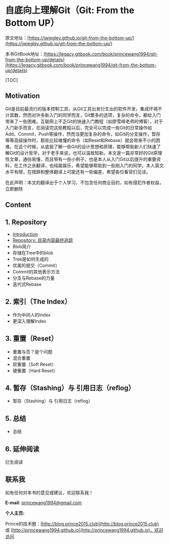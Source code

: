 # 自底向上理解Git（Git: From the Bottom UP）

原文地址：[https://jwiegley.github.io/git-from-the-bottom-up/](https://jwiegley.github.io/git-from-the-bottom-up/)

本书GitBook地址：[https://legacy.gitbook.com/book/princewang1994/git-from-the-bottom-up/details](https://legacy.gitbook.com/book/princewang1994/git-from-the-bottom-up/details)

\[TOC\]

## Motivation

Git是目前最流行的版本控制工具，从Git工具出发衍生出的软件开发，集成环境不计其数，然而对许多新入门的同学而言，Git繁多的选项，复杂的命令，都给入门带来了一些困难。互联网上不乏Git的快速入门教程（如廖雪峰老师的博客），对于入门新手而言，在阅读完这些教程以后，完全可以完成一些Git的日常操作如Add，Commit，Push等操作，然而当更加复杂的命令，如Git的分支操作，暂存等等高级操作时，那些比较难懂的命令（如Reset和Rebase）就会带来不小的困难。在这个时候，从底层了解一些Git的设计思想和原理，能够帮助新人们快速了解Git的设计哲学，对于老手来说，也可以温故知新。本文是一篇非常好的Git原理性文章，通俗易懂，而且带有一些小例子，也是本人从入门Git以后提升的重要资料，在工作之余翻译，也纯属娱乐，希望能够帮助到一些刚入门的同学。本人英文水平有限，在措辞和整体翻译上可能还有一些偏差，希望各位看官们见谅。

在此声明：本文的翻译出于个人学习，不包含任何商业目的，如有侵犯作者权益，立即删除

## Content

## 1. Repository

* [Introduction](/README.md)
* [Repository: 目录内容最终追踪](/Repository/repository-directory-content-tracking.md)
* Blob简介
* 存储在Tree中的blob
* Tree是如何生成的
* 优美的提交（Commit）
* Commit的其他表示方法
* 分支与Rebase的力量
* 迭代式Rebase

## 2. 索引（The Index）

* 作为中间人的Index
* 更深入理解Index

## 3. 重置（Reset）

* 重置与否？是个问题
* 混合重置
* 软重置（Soft Reset）
* 硬重置（Hard Reset）

## 4. 暂存（Stashing）与 引用日志（reflog）

* 暂存（Stashing）与 引用日志（reflog）

## 5. 总结

* 总结

## 6. 延伸阅读

衍生阅读

## 联系我

如有任何对本书的意见或建议，欢迎联系我！

**E-mail**: princewang1994@gmail.com

**个人主页:**

Prince的技术圈：[http://blog.prince2015.club](http://blog.prince2015.club) 或 [http://princewang1994.github.io](http://princewang1994.github.io)，欢迎访问

